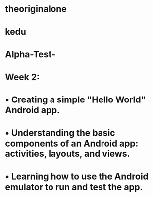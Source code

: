 # theoriginalone



# kedu

# Alpha-Test-

# Week 2:
# •	Creating a simple "Hello World" Android app.
# •	Understanding the basic components of an Android app: activities, layouts, and views.
# •	Learning how to use the Android emulator to run and test the app.